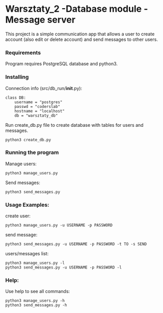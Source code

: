 # Warsztaty_2 -Database module - Message server
This project is a simple communication app that allows a user to create account (also edit or delete account) and send messages to other users.
### Requirements
Program requires PostgreSQL database and python3.
### Installing
Connection info (src/db_run/__init__.py): 
```
class DB:
    username = "postgres"
    passwd = "coderslab"
    hostname = "localhost"
    db = "warsztaty_db"
```

Run create_db.py file to create database with tables for users and messages.
```
python3 create_db.py
```
### Running the program
Manage users:
```
python3 manage_users.py
```
Send messages:
```
python3 send_messages.py
```
### Usage Examples:
create user:
```
python3 manage_users.py -u USERNAME -p PASSWORD
```
send message:
```
python3 send_messages.py -u USERNAME -p PASSWORD -t TO -s SEND

```
users/messages list:
```
python3 manage_users.py -l
python3 send_messages.py -u USERNAME -p PASSWORD -l

```
### Help:
Use help to see all commands:
```
python3 manage_users.py -h
python3 send_messages.py -h

```
